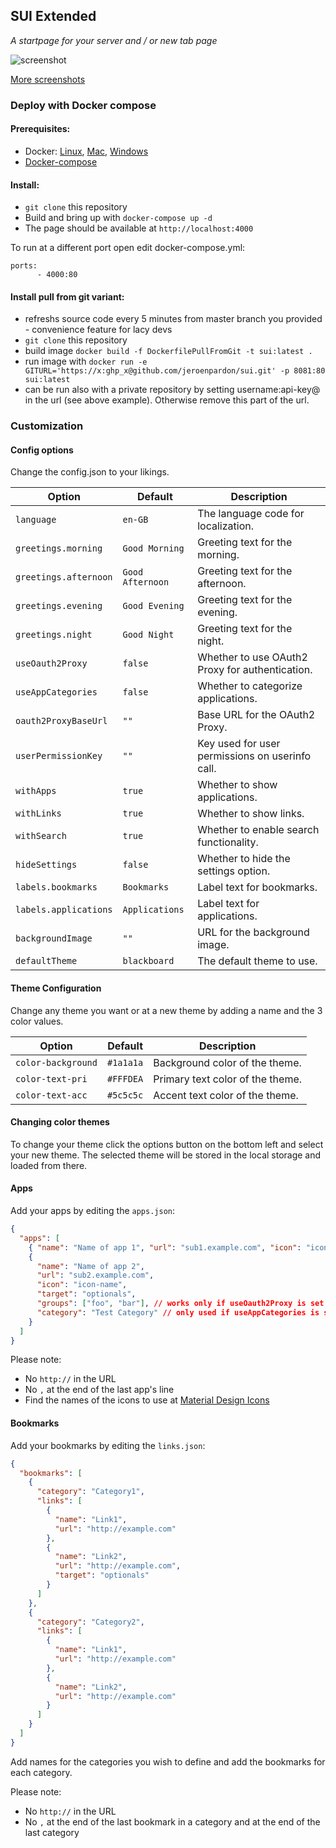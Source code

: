 ## SUI Extended

_A startpage for your server and / or new tab page_

![screenshot](https://i.imgur.com/J4d7Q3D.png)

[More screenshots](https://imgur.com/a/FDVRIyw)

### Deploy with Docker compose

#### Prerequisites:

- Docker: [Linux](https://docs.docker.com/install/linux/docker-ce/debian/), [Mac](https://hub.docker.com/editions/community/docker-ce-desktop-mac), [Windows](https://hub.docker.com/editions/community/docker-ce-desktop-windows)
- [Docker-compose](https://docs.docker.com/compose/install/)

#### Install:

- `git clone` this repository
- Build and bring up with `docker-compose up -d`
- The page should be available at `http://localhost:4000`

To run at a different port open edit docker-compose.yml:

    ports:
          - 4000:80

#### Install pull from git variant:

- refreshs source code every 5 minutes from master branch you provided - convenience feature for lacy devs
- `git clone` this repository
- build image `docker build -f DockerfilePullFromGit -t sui:latest .`
- run image with `docker run -e GITURL='https://x:ghp_x@github.com/jeroenpardon/sui.git' -p 8081:80 sui:latest`
- can be run also with a private repository by setting username:api-key@ in the url (see above example). Otherwise remove this part of the url.

### Customization

#### Config options

Change the config.json to your likings.

| Option                | Default          | Description                                     |
| --------------------- | ---------------- | ----------------------------------------------- |
| `language`            | `en-GB`          | The language code for localization.             |
| `greetings.morning`   | `Good Morning`   | Greeting text for the morning.                  |
| `greetings.afternoon` | `Good Afternoon` | Greeting text for the afternoon.                |
| `greetings.evening`   | `Good Evening`   | Greeting text for the evening.                  |
| `greetings.night`     | `Good Night`     | Greeting text for the night.                    |
| `useOauth2Proxy`      | `false`          | Whether to use OAuth2 Proxy for authentication. |
| `useAppCategories`    | `false`          | Whether to categorize applications.             |
| `oauth2ProxyBaseUrl`  | `""`             | Base URL for the OAuth2 Proxy.                  |
| `userPermissionKey`   | `""`             | Key used for user permissions on userinfo call. |
| `withApps`            | `true`           | Whether to show applications.                   |
| `withLinks`           | `true`           | Whether to show links.                          |
| `withSearch`          | `true`           | Whether to enable search functionality.         |
| `hideSettings`        | `false`          | Whether to hide the settings option.            |
| `labels.bookmarks`    | `Bookmarks`      | Label text for bookmarks.                       |
| `labels.applications` | `Applications`   | Label text for applications.                    |
| `backgroundImage`     | `""`             | URL for the background image.                   |
| `defaultTheme`        | `blackboard`     | The default theme to use.                       |

#### Theme Configuration

Change any theme you want or at a new theme by adding a name and the 3 color values.

| Option             | Default   | Description                      |
| ------------------ | --------- | -------------------------------- |
| `color-background` | `#1a1a1a` | Background color of the theme.   |
| `color-text-pri`   | `#FFFDEA` | Primary text color of the theme. |
| `color-text-acc`   | `#5c5c5c` | Accent text color of the theme.  |

#### Changing color themes

To change your theme click the options button on the bottom left and select your new theme. The selected theme will be stored in the local storage and loaded from there.

#### Apps

Add your apps by editing the `apps.json`:

```json
{
  "apps": [
    { "name": "Name of app 1", "url": "sub1.example.com", "icon": "icon-name" },
    {
      "name": "Name of app 2",
      "url": "sub2.example.com",
      "icon": "icon-name",
      "target": "optionals",
      "groups": ["foo", "bar"], // works only if useOauth2Proxy is set to true
      "category": "Test Category" // only used if useAppCategories is set to true
    }
  ]
}
```

Please note:

- No `http://` in the URL
- No `,` at the end of the last app's line
- Find the names of the icons to use at [Material Design Icons](https://materialdesignicons.com/)

#### Bookmarks

Add your bookmarks by editing the `links.json`:

```json
{
  "bookmarks": [
    {
      "category": "Category1",
      "links": [
        {
          "name": "Link1",
          "url": "http://example.com"
        },
        {
          "name": "Link2",
          "url": "http://example.com",
          "target": "optionals"
        }
      ]
    },
    {
      "category": "Category2",
      "links": [
        {
          "name": "Link1",
          "url": "http://example.com"
        },
        {
          "name": "Link2",
          "url": "http://example.com"
        }
      ]
    }
  ]
}
```

Add names for the categories you wish to define and add the bookmarks for each category.

Please note:

- No `http://` in the URL
- No `,` at the end of the last bookmark in a category and at the end of the last category
